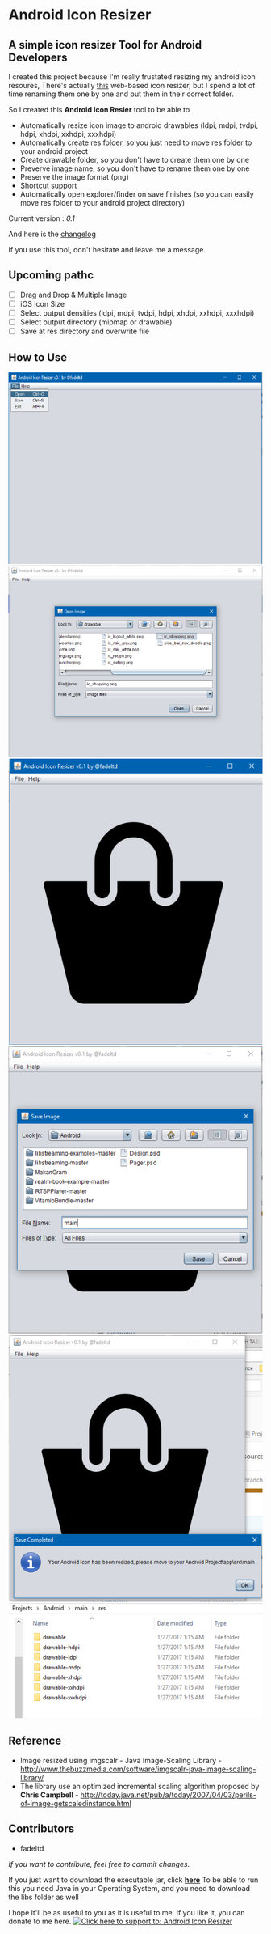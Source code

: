 # Android Icon Resizer

A simple icon resizer Tool for Android Developers
--------------

I created this project because I'm really frustated resizing my android icon resoures, 
There's actually <a href="https://resizeappicon.com/">this</a> web-based icon resizer, but I spend a lot of time renaming them one by one and put them in their correct folder.

So I created this **Android Icon Resier** tool to be able to

- Automatically resize icon image to android drawables (ldpi, mdpi, tvdpi, hdpi, xhdpi, xxhdpi, xxxhdpi)
- Automatically create res folder, so you just need to move res folder to your android project
- Create drawable folder, so you don't have to create them one by one
- Preverve image name, so you don't have to rename them one by one
- Preserve the image format (png)
- Shortcut support
- Automatically open explorer/finder on save finishes (so you can easily move res folder to your android project directory)

Current version : *0.1*

And here is the [changelog](https://github.com/fadeltd/AndroidIconResizer/wiki/Changelog)

If you use this tool, don't hesitate and leave me a message.

## Upcoming pathc
 - [ ] Drag and Drop & Multiple Image
 - [ ] iOS Icon Size
 - [ ] Select output densities (ldpi, mdpi, tvdpi, hdpi, xhdpi, xxhdpi, xxxhdpi)
 - [ ] Select output directory (mipmap or drawable)
 - [ ] Save at res directory and overwrite file

## How to Use
 ![First Window](/screenshots/1.png)
 ![Browse File](/screenshots/2.png)
 ![Open File](/screenshots/3.png)
 ![Save File](/screenshots/4.png)
 ![Save Completed](/screenshots/5.png)
 ![Open Explorer](/screenshots/6.png)
 
## Reference
 * Image resized using imgscalr - Java Image-Scaling Library - http://www.thebuzzmedia.com/software/imgscalr-java-image-scaling-library/
 * The library use an optimized incremental scaling algorithm proposed by **Chris Campbell** - http://today.java.net/pub/a/today/2007/04/03/perils-of-image-getscaledinstance.html
 
## Contributors
 * fadeltd

*If you want to contribute, feel free to commit changes.*

If you just want to download the executable jar, click <b><a href="https://github.com/fadeltd/AndroidIconResizer/raw/master/dist/AndroidIconResizer.jar">here</a></b>
To be able to run this you need Java in your Operating System, and you need to download the libs folder as well

I hope it'll be as useful to you as it is useful to me. If you like it, you can donate to me here.
<a href='paypal.me/NerdStoreID'><img alt='Click here to support to: Android Icon Resizer' src='https://www.paypalobjects.com/en_US/i/btn/btn_donate_SM.gif' ></a>
